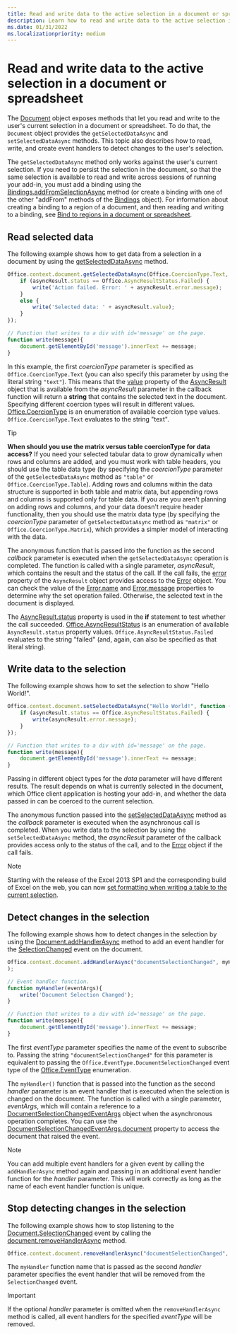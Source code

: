```yaml
---
title: Read and write data to the active selection in a document or spreadsheet
description: Learn how to read and write data to the active selection in a Word document or Excel spreadsheet.
ms.date: 01/31/2022
ms.localizationpriority: medium
---
```



# Read and write data to the active selection in a document or spreadsheet

The [Document](/javascript/api/office/office.document) object exposes methods that let you read and write to the user's current selection in a document or spreadsheet. To do that, the `Document` object provides the `getSelectedDataAsync` and `setSelectedDataAsync` methods. This topic also describes how to read, write, and create event handlers to detect changes to the user's selection.

The `getSelectedDataAsync` method only works against the user's current selection. If you need to persist the selection in the document, so that the same selection is available to read and write across sessions of running your add-in, you must add a binding using the [Bindings.addFromSelectionAsync](/javascript/api/office/office.bindings#office-office-bindings-addfromselectionasync-member(1)) method (or create a binding with one of the other "addFrom" methods of the [Bindings](/javascript/api/office/office.bindings) object). For information about creating a binding to a region of a document, and then reading and writing to a binding, see [Bind to regions in a document or spreadsheet](bind-to-regions-in-a-document-or-spreadsheet.md).


## Read selected data


The following example shows how to get data from a selection in a document by using the [getSelectedDataAsync](/javascript/api/office/office.document#office-office-document-getselecteddataasync-member(1)) method.


```js
Office.context.document.getSelectedDataAsync(Office.CoercionType.Text, function (asyncResult) {
    if (asyncResult.status == Office.AsyncResultStatus.Failed) {
        write('Action failed. Error: ' + asyncResult.error.message);
    }
    else {
        write('Selected data: ' + asyncResult.value);
    }
});

// Function that writes to a div with id='message' on the page.
function write(message){
    document.getElementById('message').innerText += message; 
}
```

In this example, the first  _coercionType_ parameter is specified as `Office.CoercionType.Text` (you can also specify this parameter by using the literal string `"text"`). This means that the [value](/javascript/api/office/office.asyncresult#office-office-asyncresult-status-member) property of the [AsyncResult](/javascript/api/office/office.asyncresult) object that is available from the _asyncResult_ parameter in the callback function will return a **string** that contains the selected text in the document. Specifying different coercion types will result in different values. [Office.CoercionType](/javascript/api/office/office.coerciontype) is an enumeration of available coercion type values. `Office.CoercionType.Text` evaluates to the string "text".


> [!TIP]
> **When should you use the matrix versus table coercionType for data access?** If you need your selected tabular data to grow dynamically when rows and columns are added, and you must work with table headers, you should use the table data type (by specifying the _coercionType_ parameter of the `getSelectedDataAsync` method as `"table"` or `Office.CoercionType.Table`). Adding rows and columns within the data structure is supported in both table and matrix data, but appending rows and columns is supported only for table data. If you are you aren't planning on adding rows and columns, and your data doesn't require header functionality, then you should use the matrix data type (by specifying the  _coercionType_ parameter of `getSelectedDataAsync` method as `"matrix"` or `Office.CoercionType.Matrix`), which provides a simpler model of interacting with the data.

The anonymous function that is passed into the function as the second  _callback_ parameter is executed when the `getSelectedDataAsync` operation is completed. The function is called with a single parameter, _asyncResult_, which contains the result and the status of the call. If the call fails, the [error](/javascript/api/office/office.asyncresult#office-office-asyncresult-error-member) property of the `AsyncResult` object provides access to the [Error](/javascript/api/office/office.error) object. You can check the value of the [Error.name](/javascript/api/office/office.error#office-office-error-name-member) and [Error.message](/javascript/api/office/office.error#office-office-error-message-member) properties to determine why the set operation failed. Otherwise, the selected text in the document is displayed.

The [AsyncResult.status](/javascript/api/office/office.asyncresult#office-office-asyncresult-error-member) property is used in the **if** statement to test whether the call succeeded. [Office.AsyncResultStatus](/javascript/api/office/office.asyncresult#office-office-asyncresult-status-member) is an enumeration of available `AsyncResult.status` property values. `Office.AsyncResultStatus.Failed` evaluates to the string "failed" (and, again, can also be specified as that literal string).


## Write data to the selection


The following example shows how to set the selection to show "Hello World!".


```js
Office.context.document.setSelectedDataAsync("Hello World!", function (asyncResult) {
    if (asyncResult.status == Office.AsyncResultStatus.Failed) {
        write(asyncResult.error.message);
    }
});

// Function that writes to a div with id='message' on the page.
function write(message){
    document.getElementById('message').innerText += message;
}
```

Passing in different object types for the  _data_ parameter will have different results. The result depends on what is currently selected in the document, which Office client application is hosting your add-in, and whether the data passed in can be coerced to the current selection.

The anonymous function passed into the [setSelectedDataAsync](/javascript/api/office/office.document#office-office-document-setselecteddataasync-member(1)) method as the _callback_ parameter is executed when the asynchronous call is completed. When you write data to the selection by using the `setSelectedDataAsync` method, the _asyncResult_ parameter of the callback provides access only to the status of the call, and to the [Error](/javascript/api/office/office.error) object if the call fails.

> [!NOTE]
> Starting with the release of the Excel 2013 SP1 and the corresponding build of Excel on the web, you can now [set formatting when writing a table to the current selection](../excel/excel-add-ins-tables.md).


## Detect changes in the selection


The following example shows how to detect changes in the selection by using the [Document.addHandlerAsync](/javascript/api/office/office.document#office-office-document-addhandlerasync-member(1)) method to add an event handler for the [SelectionChanged](/javascript/api/office/office.documentselectionchangedeventargs) event on the document.


```js
Office.context.document.addHandlerAsync("documentSelectionChanged", myHandler, function(result){}
);

// Event handler function.
function myHandler(eventArgs){
    write('Document Selection Changed');
}

// Function that writes to a div with id='message' on the page.
function write(message){
    document.getElementById('message').innerText += message;
}
```

The first  _eventType_ parameter specifies the name of the event to subscribe to. Passing the string `"documentSelectionChanged"` for this parameter is equivalent to passing the `Office.EventType.DocumentSelectionChanged` event type of the [Office.EventType](/javascript/api/office/office.eventtype) enumeration.

The  `myHandler()` function that is passed into the function as the second _handler_ parameter is an event handler that is executed when the selection is changed on the document. The function is called with a single parameter, _eventArgs_, which will contain a reference to a [DocumentSelectionChangedEventArgs](/javascript/api/office/office.documentselectionchangedeventargs) object when the asynchronous operation completes. You can use the [DocumentSelectionChangedEventArgs.document](/javascript/api/office/office.documentselectionchangedeventargs#office-office-documentselectionchangedeventargs-document-member) property to access the document that raised the event.


> [!NOTE]
> You can add multiple event handlers for a given event by calling the `addHandlerAsync` method again and passing in an additional event handler function for the _handler_ parameter. This will work correctly as long as the name of each event handler function is unique.


## Stop detecting changes in the selection


The following example shows how to stop listening to the [Document.SelectionChanged](/javascript/api/office/office.documentselectionchangedeventargs) event by calling the [document.removeHandlerAsync](/javascript/api/office/office.document#office-office-document-removehandlerasync-member(1)) method.


```js
Office.context.document.removeHandlerAsync("documentSelectionChanged", {handler:myHandler}, function(result){});
```

The  `myHandler` function name that is passed as the second _handler_ parameter specifies the event handler that will be removed from the `SelectionChanged` event.


> [!IMPORTANT]
> If the optional  _handler_ parameter is omitted when the `removeHandlerAsync` method is called, all event handlers for the specified _eventType_ will be removed.
